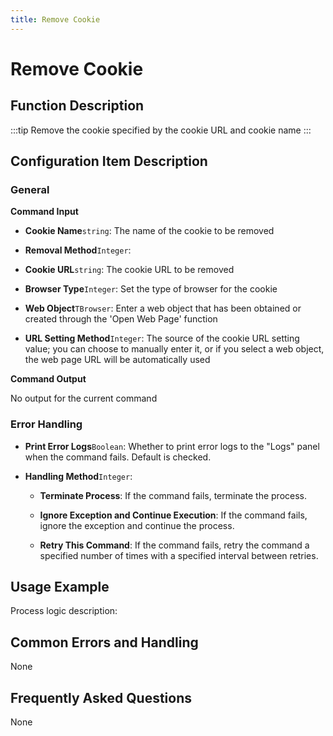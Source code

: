 ```yaml
---
title: Remove Cookie
---
```


# Remove Cookie

## Function Description

:::tip 
Remove the cookie specified by the cookie URL and cookie name
:::

## Configuration Item Description

### General

**Command Input**

- **Cookie Name**`string`: The name of the cookie to be removed

- **Removal Method**`Integer`: 

- **Cookie URL**`string`: The cookie URL to be removed

- **Browser Type**`Integer`: Set the type of browser for the cookie

- **Web Object**`TBrowser`: Enter a web object that has been obtained or created through the 'Open Web Page' function

- **URL Setting Method**`Integer`: The source of the cookie URL setting value; you can choose to manually enter it, or if you select a web object, the web page URL will be automatically used


**Command Output**

No output for the current command


### Error Handling

- **Print Error Logs**`Boolean`: Whether to print error logs to the "Logs" panel when the command fails. Default is checked. 

- **Handling Method**`Integer`:

    - **Terminate Process**: If the command fails, terminate the process.

    - **Ignore Exception and Continue Execution**: If the command fails, ignore the exception and continue the process.

    - **Retry This Command**: If the command fails, retry the command a specified number of times with a specified interval between retries.

## Usage Example

Process logic description:

## Common Errors and Handling

None

## Frequently Asked Questions

None

